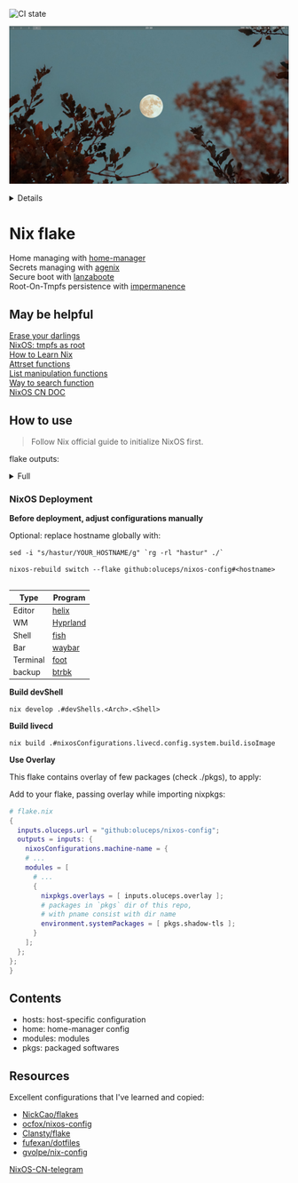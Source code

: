 ![CI state](https://github.com/oluceps/nixos-config/actions/workflows/eval.yaml/badge.svg)

![screenshot](./.attachs/shot_2.png)

<details>

![screenshot](./.attachs/shot_1.png)

</details>

# Nix flake

Home managing with [home-manager](https://github.com/nix-community/home-manager)  
Secrets managing with [agenix](https://github.com/ryantm/agenix)  
Secure boot with [lanzaboote](https://github.com/nix-community/lanzaboote)  
Root-On-Tmpfs persistence with [impermanence](https://github.com/nix-community/impermanence)  

## May be helpful
[Erase your darlings](https://grahamc.com/blog/erase-your-darlings)  
[NixOS: tmpfs as root](https://elis.nu/blog/2020/05/nixos-tmpfs-as-root/)  
[How to Learn Nix](https://ianthehenry.com/posts/how-to-learn-nix/)  
[Attrset functions](https://ryantm.github.io/nixpkgs/functions/library/attrsets/)  
[List manipulation functions](https://ryantm.github.io/nixpkgs/functions/library/lists/)  
[Way to search function](http://noogle.dev)  
[NixOS CN DOC](https://github.com/OpenTritium/NixOS-CN-DOC)  

## How to use
> Follow Nix official guide to initialize NixOS first.  

flake outputs:  
<details>
<summary>Full</summary>

```console
> nix flake show
warning: Git tree '/etc/nixos' is dirty
git+file:///etc/nixos
├───devShells
│   ├───aarch64-linux
│   │   ├───android: development environment 'android-env-shell'
│   │   ├───default: development environment 'python-env'
│   │   ├───eunomia: development environment 'eunomia-dev'
│   │   ├───general: development environment 'generalEnv'
│   │   ├───kernel: development environment 'kernel-build-env-shell-env'
│   │   ├───mips: development environment 'nix-shell-mipsel-unknown-linux-gnu'
│   │   ├───ml: development environment 'machine-learning'
│   │   ├───openwrt: development environment 'openwrt-build-env-shell-env'
│   │   └───rv: development environment 'linux-riscv64-unknown-linux-gnu-5.15.91'
│   └───x86_64-linux
│       ├───android: development environment 'android-env-shell'
│       ├───default: development environment 'python-env'
│       ├───eunomia: development environment 'eunomia-dev'
│       ├───general: development environment 'generalEnv'
│       ├───kernel: development environment 'kernel-build-env-shell-env'
│       ├───mips: development environment 'nix-shell-mipsel-unknown-linux-gnu'
│       ├───ml: development environment 'machine-learning'
│       ├───openwrt: development environment 'openwrt-build-env-shell-env'
│       └───rv: development environment 'linux-riscv64-unknown-linux-gnu-5.15.91'
├───nixosConfigurations
│   ├───hastur: NixOS configuration
│   ├───kaambl: NixOS configuration
│   └───livecd: NixOS configuration
└───overlays
    └───default: Nixpkgs overlay
```  
</details>

### NixOS Deployment

__Before deployment, adjust configurations manually__

Optional: replace hostname globally with:    
```console  
sed -i "s/hastur/YOUR_HOSTNAME/g" `rg -rl "hastur" ./`  
```


```console
nixos-rebuild switch --flake github:oluceps/nixos-config#<hostname>
  
```
|Type|Program|
|---|---|
|Editor|[helix](https://github.com/oluceps/nixos-config/tree/pub/home/programs/helix)|
|WM|[Hyprland](https://github.com/oluceps/nixos-config/tree/pub/home/programs/hyprland)|
|Shell|[fish](https://github.com/oluceps/nixos-config/tree/pub/home/programs/fish)|
|Bar|[waybar](https://github.com/oluceps/nixos-config/tree/pub/home/programs/waybar)|
|Terminal|[foot](https://github.com/oluceps/nixos-config/tree/pub/home/programs/foot)|
|backup|[btrbk](https://github.com/oluceps/nixos-config/tree/pub/modules/btrbk)|  

__Build devShell__  
```console
nix develop .#devShells.<Arch>.<Shell>
```   

__Build livecd__  
```console
nix build .#nixosConfigurations.livecd.config.system.build.isoImage
```

__Use Overlay__  

This flake contains overlay of few packages (check ./pkgs), to apply:  

Add to your flake, passing overlay while importing nixpkgs:  
```nix
# flake.nix
{
  inputs.oluceps.url = "github:oluceps/nixos-config";
  outputs = inputs: {
    nixosConfigurations.machine-name = {
    # ...
    modules = [
      # ...
      {
        nixpkgs.overlays = [ inputs.oluceps.overlay ];
        # packages in `pkgs` dir of this repo,
        # with pname consist with dir name
        environment.systemPackages = [ pkgs.shadow-tls ];
      }
    ];
  };
};
}
```

## Contents
+ hosts: host-specific configuration  
+ home: home-manager config  
+ modules: modules  
+ pkgs: packaged softwares


## Resources  
Excellent configurations that I've learned and copied:  
+ [NickCao/flakes](https://github.com/NickCao/flakes)  
+ [ocfox/nixos-config](https://github.com/ocfox/nixos-config)  
+ [Clansty/flake](https://github.com/Clansty/flake)  
+ [fufexan/dotfiles](https://github.com/fufexan/dotfiles)  
+ [gvolpe/nix-config](https://github.com/gvolpe/nix-config)

[NixOS-CN-telegram](https://github.com/nixos-cn/NixOS-CN-telegram)


